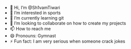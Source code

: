 - 👋 Hi, I’m @Sh1vamTiwari
- 👀 I’m interested in sports 
- 🌱 I’m currently learning git
- 💞️ I’m looking to collaborate on how to create my projects
- 📫 How to reach me 
- 😄 Pronouns: Gymnast
- ⚡ Fun fact: I am very serious when someone crack jokes

<!---
Sh1vamTiwari/Sh1vamTiwari is a ✨ special ✨ repository because its `README.md` (this file) appears on your GitHub profile.
You can click the Preview link to take a look at your changes.
--->

